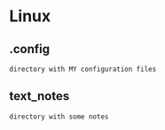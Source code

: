 # Linux

## .config
    directory with MY configuration files

## text_notes
    directory with some notes
